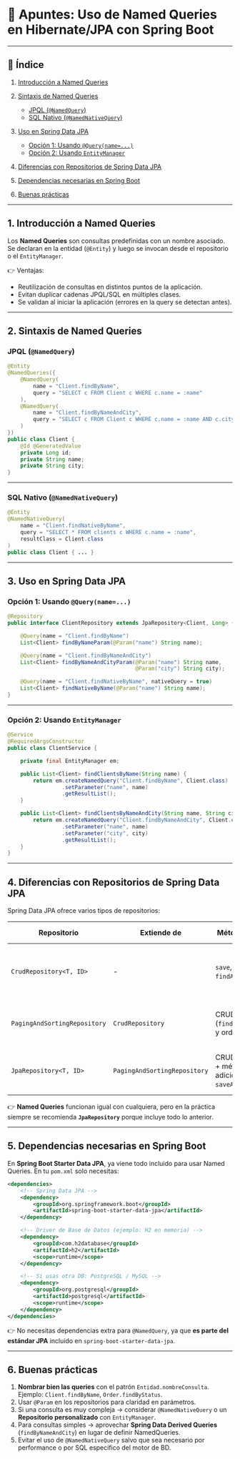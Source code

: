 # 📘 Apuntes: Uso de Named Queries en Hibernate/JPA con Spring Boot

---

## 📑 Índice

1. [Introducción a Named Queries](#1-introducción-a-named-queries)
2. [Sintaxis de Named Queries](#2-sintaxis-de-named-queries)

   * [JPQL (`@NamedQuery`)](#jpql-namedquery)
   * [SQL Nativo (`@NamedNativeQuery`)](#sql-nativo-namednativequery)
3. [Uso en Spring Data JPA](#3-uso-en-spring-data-jpa)

   * [Opción 1: Usando `@Query(name=...)`](#opción-1-usando-queryname)
   * [Opción 2: Usando `EntityManager`](#opción-2-usando-entitymanager)
4. [Diferencias con Repositorios de Spring Data JPA](#4-diferencias-con-repositorios-de-spring-data-jpa)
5. [Dependencias necesarias en Spring Boot](#5-dependencias-necesarias-en-spring-boot)
6. [Buenas prácticas](#6-buenas-prácticas)

---

## 1. Introducción a Named Queries

Los **Named Queries** son consultas predefinidas con un nombre asociado. Se declaran en la entidad (`@Entity`) y luego se invocan desde el repositorio o el `EntityManager`.

👉 Ventajas:

* Reutilización de consultas en distintos puntos de la aplicación.
* Evitan duplicar cadenas JPQL/SQL en múltiples clases.
* Se validan al iniciar la aplicación (errores en la query se detectan antes).

---

## 2. Sintaxis de Named Queries

### JPQL (`@NamedQuery`)

```java
@Entity
@NamedQueries({
    @NamedQuery(
        name = "Client.findByName",
        query = "SELECT c FROM Client c WHERE c.name = :name"
    ),
    @NamedQuery(
        name = "Client.findByNameAndCity",
        query = "SELECT c FROM Client c WHERE c.name = :name AND c.city = :city"
    )
})
public class Client {
    @Id @GeneratedValue
    private Long id;
    private String name;
    private String city;
}
```

---

### SQL Nativo (`@NamedNativeQuery`)

```java
@Entity
@NamedNativeQuery(
    name = "Client.findNativeByName",
    query = "SELECT * FROM clients c WHERE c.name = :name",
    resultClass = Client.class
)
public class Client { ... }
```

---

## 3. Uso en Spring Data JPA

### Opción 1: Usando `@Query(name=...)`

```java
@Repository
public interface ClientRepository extends JpaRepository<Client, Long> {

    @Query(name = "Client.findByName")
    List<Client> findByNameParam(@Param("name") String name);

    @Query(name = "Client.findByNameAndCity")
    List<Client> findByNameAndCityParam(@Param("name") String name,
                                        @Param("city") String city);

    @Query(name = "Client.findNativeByName", nativeQuery = true)
    List<Client> findNativeByName(@Param("name") String name);
}
```

---

### Opción 2: Usando `EntityManager`

```java
@Service
@RequiredArgsConstructor
public class ClientService {

    private final EntityManager em;

    public List<Client> findClientsByName(String name) {
        return em.createNamedQuery("Client.findByName", Client.class)
                 .setParameter("name", name)
                 .getResultList();
    }

    public List<Client> findClientsByNameAndCity(String name, String city) {
        return em.createNamedQuery("Client.findByNameAndCity", Client.class)
                 .setParameter("name", name)
                 .setParameter("city", city)
                 .getResultList();
    }
}
```

---

## 4. Diferencias con Repositorios de Spring Data JPA

Spring Data JPA ofrece varios tipos de repositorios:

| Repositorio                  | Extiende de                  | Métodos incluidos                                                      | Cuándo usarlo                                      |
| ---------------------------- | ---------------------------- | ---------------------------------------------------------------------- | -------------------------------------------------- |
| `CrudRepository<T, ID>`      | -                            | `save`, `findById`, `findAll`, `deleteById`                            | Cuando necesitas solo operaciones CRUD básicas.    |
| `PagingAndSortingRepository` | `CrudRepository`             | CRUD + paginación (`findAll(Pageable)`) y ordenación                   | Cuando necesitas resultados paginados o ordenados. |
| `JpaRepository<T, ID>`       | `PagingAndSortingRepository` | CRUD + paginación + métodos adicionales (`flush`, `saveAll`, `getOne`) | Es el más completo y el más usado en Spring Boot.  |

👉 **Named Queries** funcionan igual con cualquiera, pero en la práctica siempre se recomienda **`JpaRepository`** porque incluye todo lo anterior.

---

## 5. Dependencias necesarias en Spring Boot

En **Spring Boot Starter Data JPA**, ya viene todo incluido para usar Named Queries.
En tu `pom.xml` solo necesitas:

```xml
<dependencies>
    <!-- Spring Data JPA -->
    <dependency>
        <groupId>org.springframework.boot</groupId>
        <artifactId>spring-boot-starter-data-jpa</artifactId>
    </dependency>

    <!-- Driver de Base de Datos (ejemplo: H2 en memoria) -->
    <dependency>
        <groupId>com.h2database</groupId>
        <artifactId>h2</artifactId>
        <scope>runtime</scope>
    </dependency>

    <!-- Si usas otra DB: PostgreSQL / MySQL -->
    <dependency>
        <groupId>org.postgresql</groupId>
        <artifactId>postgresql</artifactId>
        <scope>runtime</scope>
    </dependency>
</dependencies>
```

👉 No necesitas dependencias extra para `@NamedQuery`, ya que **es parte del estándar JPA** incluido en `spring-boot-starter-data-jpa`.

---

## 6. Buenas prácticas

1. **Nombrar bien las queries** con el patrón `Entidad.nombreConsulta`.
   Ejemplo: `Client.findByName`, `Order.findByStatus`.
2. Usar `@Param` en los repositorios para claridad en parámetros.
3. Si una consulta es muy compleja → considerar `@NamedNativeQuery` o un **Repositorio personalizado** con `EntityManager`.
4. Para consultas simples → aprovechar **Spring Data Derived Queries** (`findByNameAndCity`) en lugar de definir NamedQueries.
5. Evitar el uso de `@NamedNativeQuery` salvo que sea necesario por performance o por SQL específico del motor de BD.


